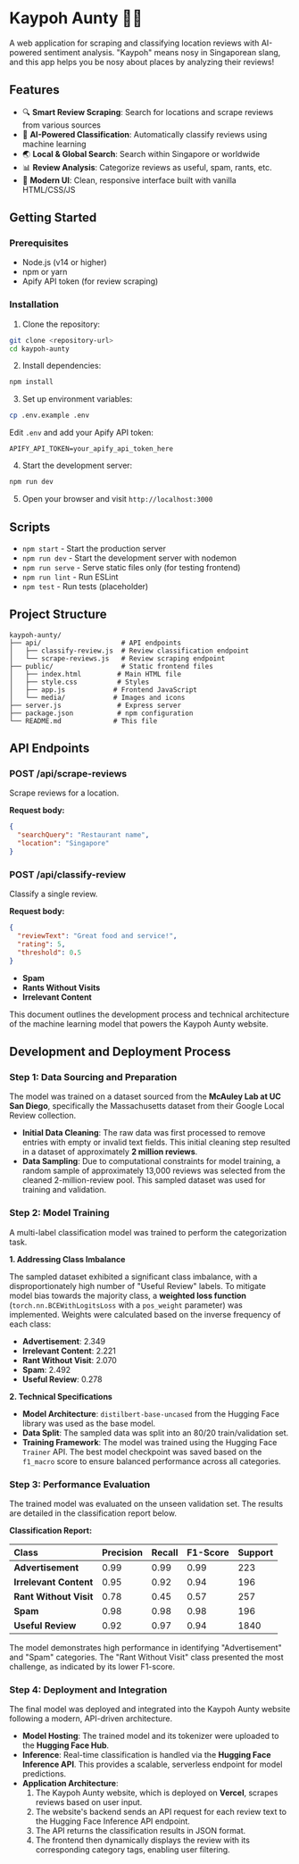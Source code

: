 # Kaypoh Aunty 🕵️‍♀️

A web application for scraping and classifying location reviews with AI-powered sentiment analysis. "Kaypoh" means nosy in Singaporean slang, and this app helps you be nosy about places by analyzing their reviews!

## Features

- 🔍 **Smart Review Scraping**: Search for locations and scrape reviews from various sources
- 🤖 **AI-Powered Classification**: Automatically classify reviews using machine learning
- 🌏 **Local & Global Search**: Search within Singapore or worldwide
- 📊 **Review Analysis**: Categorize reviews as useful, spam, rants, etc.
- 🎨 **Modern UI**: Clean, responsive interface built with vanilla HTML/CSS/JS

## Getting Started

### Prerequisites

- Node.js (v14 or higher)
- npm or yarn
- Apify API token (for review scraping)

### Installation

1. Clone the repository:
```bash
git clone <repository-url>
cd kaypoh-aunty
```

2. Install dependencies:
```bash
npm install
```

3. Set up environment variables:
```bash
cp .env.example .env
```
Edit `.env` and add your Apify API token:
```
APIFY_API_TOKEN=your_apify_api_token_here
```

4. Start the development server:
```bash
npm run dev
```

5. Open your browser and visit `http://localhost:3000`

## Scripts

- `npm start` - Start the production server
- `npm run dev` - Start the development server with nodemon
- `npm run serve` - Serve static files only (for testing frontend)
- `npm run lint` - Run ESLint
- `npm test` - Run tests (placeholder)

## Project Structure

```
kaypoh-aunty/
├── api/                    # API endpoints
│   ├── classify-review.js  # Review classification endpoint
│   └── scrape-reviews.js   # Review scraping endpoint
├── public/                 # Static frontend files
│   ├── index.html         # Main HTML file
│   ├── style.css          # Styles
│   ├── app.js            # Frontend JavaScript
│   └── media/            # Images and icons
├── server.js              # Express server
├── package.json           # npm configuration
└── README.md             # This file
```

## API Endpoints

### POST /api/scrape-reviews
Scrape reviews for a location.

**Request body:**
```json
{
  "searchQuery": "Restaurant name",
  "location": "Singapore"
}
```

### POST /api/classify-review
Classify a single review.

**Request body:**
```json
{
  "reviewText": "Great food and service!",
  "rating": 5,
  "threshold": 0.5
}
```
*   **Spam**
*   **Rants Without Visits**
*   **Irrelevant Content**

This document outlines the development process and technical architecture of the machine learning model that powers the Kaypoh Aunty website.

## Development and Deployment Process

### Step 1: Data Sourcing and Preparation

The model was trained on a dataset sourced from the **McAuley Lab at UC San Diego**, specifically the Massachusetts dataset from their Google Local Review collection.

*   **Initial Data Cleaning**: The raw data was first processed to remove entries with empty or invalid text fields. This initial cleaning step resulted in a dataset of approximately **2 million reviews**.
*   **Data Sampling**: Due to computational constraints for model training, a random sample of approximately 13,000 reviews was selected from the cleaned 2-million-review pool. This sampled dataset was used for training and validation.

### Step 2: Model Training

A multi-label classification model was trained to perform the categorization task.

**1. Addressing Class Imbalance**

The sampled dataset exhibited a significant class imbalance, with a disproportionately high number of "Useful Review" labels. To mitigate model bias towards the majority class, a **weighted loss function** (`torch.nn.BCEWithLogitsLoss` with a `pos_weight` parameter) was implemented. Weights were calculated based on the inverse frequency of each class:

*   **Advertisement**: 2.349
*   **Irrelevant Content**: 2.221
*   **Rant Without Visit**: 2.070
*   **Spam**: 2.492
*   **Useful Review**: 0.278

**2. Technical Specifications**

*   **Model Architecture**: `distilbert-base-uncased` from the Hugging Face library was used as the base model.
*   **Data Split**: The sampled data was split into an 80/20 train/validation set.
*   **Training Framework**: The model was trained using the Hugging Face `Trainer` API. The best model checkpoint was saved based on the `f1_macro` score to ensure balanced performance across all categories.

### Step 3: Performance Evaluation

The trained model was evaluated on the unseen validation set. The results are detailed in the classification report below.

**Classification Report:**

| Class | Precision | Recall | F1-Score | Support |
| :--- | :--- | :--- | :--- | :--- |
| **Advertisement** | 0.99 | 0.99 | 0.99 | 223 |
| **Irrelevant Content** | 0.95 | 0.92 | 0.94 | 196 |
| **Rant Without Visit** | 0.78 | 0.45 | 0.57 | 257 |
| **Spam** | 0.98 | 0.98 | 0.98 | 196 |
| **Useful Review** | 0.92 | 0.97 | 0.94 | 1840 |

The model demonstrates high performance in identifying "Advertisement" and "Spam" categories. The "Rant Without Visit" class presented the most challenge, as indicated by its lower F1-score.

### Step 4: Deployment and Integration

The final model was deployed and integrated into the Kaypoh Aunty website following a modern, API-driven architecture.

*   **Model Hosting**: The trained model and its tokenizer were uploaded to the **Hugging Face Hub**.
*   **Inference**: Real-time classification is handled via the **Hugging Face Inference API**. This provides a scalable, serverless endpoint for model predictions.
*   **Application Architecture**:
    1.  The Kaypoh Aunty website, which is deployed on **Vercel**, scrapes reviews based on user input.
    2.  The website's backend sends an API request for each review text to the Hugging Face Inference API endpoint.
    3.  The API returns the classification results in JSON format.
    4.  The frontend then dynamically displays the review with its corresponding category tags, enabling user filtering.
